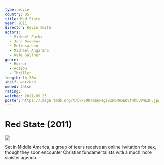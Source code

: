 ```yaml
---
type: movie
country: US
title: Red State
year: 2011
director: Kevin Smith
actors:
  - Michael Parks
  - John Goodman
  - Melissa Leo
  - Michael Angarano
  - Kyle Gallner
genre:
  - Horror
  - Action
  - Thriller
length: 1h 28m
shelf: watched
owned: false
rating:
watched: 2011-09-23
poster: https://image.tmdb.org/t/p/w500/mbukOgivZWGNAxEQVt4hLUVME2P.jpg
---
```


# Red State (2011)

![](https://image.tmdb.org/t/p/w500/mbukOgivZWGNAxEQVt4hLUVME2P.jpg)

Set in Middle America, a group of teens receive an online invitation for sex, though they soon encounter Christian fundamentalists with a much more sinister agenda.